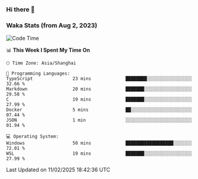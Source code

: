 ### Hi there 👋

### Waka Stats (from Aug 2, 2023)

<!--START_SECTION:waka-->
![Code Time](http://img.shields.io/badge/Code%20Time-643%20hrs%2035%20mins-blue)

📊 **This Week I Spent My Time On** 

```text
🕑︎ Time Zone: Asia/Shanghai

💬 Programming Languages: 
TypeScript               23 mins             ████████░░░░░░░░░░░░░░░░░   32.66 % 
Markdown                 20 mins             ███████░░░░░░░░░░░░░░░░░░   29.58 % 
C                        19 mins             ███████░░░░░░░░░░░░░░░░░░   27.99 % 
Docker                   5 mins              ██░░░░░░░░░░░░░░░░░░░░░░░   07.44 % 
JSON                     1 min               ░░░░░░░░░░░░░░░░░░░░░░░░░   01.94 % 

💻 Operating System: 
Windows                  50 mins             ██████████████████░░░░░░░   72.01 % 
WSL                      19 mins             ███████░░░░░░░░░░░░░░░░░░   27.99 % 
```


 Last Updated on 11/02/2025 18:42:36 UTC
<!--END_SECTION:waka-->
